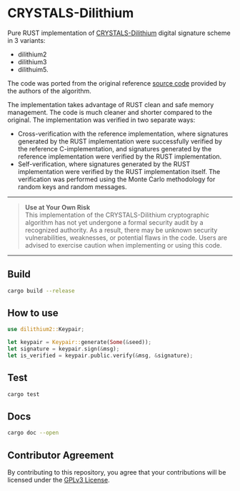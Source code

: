 # CRYSTALS-Dilithium

Pure RUST implementation of [CRYSTALS-Dilithium](https://pq-crystals.org/dilithium/) digital signature scheme in 3 variants:
- dilithium2 
- dilithium3 
- dilithuim5.

The code was ported from the original reference [source code](https://github.com/pq-crystals/dilithium) provided by the authors of the algorithm. 

The implementation takes advantage of RUST  clean and safe memory management. The code is much cleaner and shorter compared to the original.
The implementation was verified in two separate ways:
- Cross-verification with the reference implementation, where signatures generated by the RUST implementation were successfully verified by the reference C-implementation, and signatures generated by the reference implementation were verified by the RUST implementation.
- Self-verification, where signatures generated by the RUST implementation were verified by the RUST implementation itself. The verification was performed using the Monte Carlo methodology for random keys and random messages.

---
> **Use at Your Own Risk**  
> This implementation of the CRYSTALS-Dilithium cryptographic algorithm has not yet undergone a formal security audit by a recognized authority. As a result, there may be unknown security vulnerabilities, weaknesses, or potential flaws in the code. Users are advised to exercise caution when implementing or using this code.
---

## Build
```bash
cargo build --release
```

## How to use
```rust
use dilithium2::Keypair;

let keypair = Keypair::generate(Some(&seed));
let signature = keypair.sign(&msg);
let is_verified = keypair.public.verify(&msg, &signature);
```

## Test
```bash
cargo test
```
## Docs
```bash
cargo doc --open
```

## Contributor Agreement

By contributing to this repository, you agree that your contributions will be licensed under the [GPLv3 License](https://www.gnu.org/licenses/gpl-3.0.en.html).
